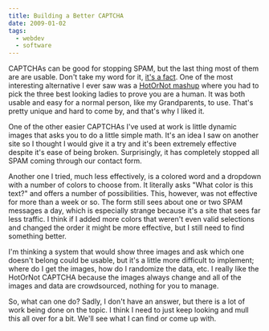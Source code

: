 ```yaml
---
title: Building a Better CAPTCHA
date: 2009-01-02
tags:
  - webdev
  - software
---
```


CAPTCHAs can be good for stopping SPAM, but the last thing most of them are are usable. Don't take my word for it, [it's a fact](http://www.johnmwillis.com/other/top-10-worst-captchas/). One of the most interesting alternative I ever saw was a [HotOrNot mashup](http://valleywag.gawker.com/246656/tech/hot-or-not/a-face-only-a-bot-could-love) where you had to pick the three best looking ladies to prove you are a human. It was both usable and easy for a normal person, like my Grandparents, to use. That's pretty unique and hard to come by, and that's why I liked it.

One of the other easier CAPTCHAs I've used at work is little dynamic images that asks you to do a little simple math. It's an idea I saw on another site so I thought I would give it a try and it's been extremely effective despite it's ease of being broken. Surprisingly, it has completely stopped all SPAM coming through our contact form.

Another one I tried, much less effectively, is a colored word and a dropdown with a number of colors to choose from. It literally asks "What color is this text?" and offers a number of possibilities. This, however, was not effective for more than a week or so. The form still sees about one or two SPAM messages a day, which is especially strange because it's a site that sees far less traffic. I think if I added more colors that weren't even valid selections and changed the order it might be more effective, but I still need to find something better.

I'm thinking a system that would show three images and ask which one doesn't belong could be usable, but it's a little more difficult to implement; where do I get the images, how do I randomize the data, etc. I really like the HotOrNot CAPTCHA because the images always change and all of the images and data are crowdsourced, nothing for you to manage.

So, what can one do? Sadly, I don't have an answer, but there is a lot of work being done on the topic. I think I need to just keep looking and mull this all over for a bit. We'll see what I can find or come up with.
